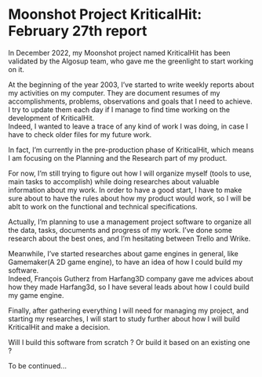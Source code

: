 
# Moonshot Project KriticalHit: February 27th report 
 
In December 2022, my Moonshot project named KriticalHit has been validated by the Algosup team, who gave me the greenlight to start working on it.

At the beginning of the year 2003, I’ve started to write weekly reports about my activities on my computer. 
They are document resumes of my accomplishments, problems, observations and goals that I need to achieve. I try to update them each day if I manage to find time working on the development of KriticalHit.  
Indeed, I wanted to leave a trace of any kind of work I was doing, in case I have to check older files for my future work. 

In fact, I’m currently in the pre-production phase of KriticalHit, which means I am focusing on the Planning and the Research part of my product.

For now, I’m still trying to figure out how I will organize myself (tools to use, main tasks to accomplish) while doing researches about valuable information about my work. In order to have a good start, I have to make sure about to have the rules about how my product would work, so I will be ablt to work on the functional and technical specifications.

Actually, I’m planning to use a management project software to organize all the data, tasks, documents and progress of my work. I’ve done some research about the best ones, and I’m hesitating between Trello and Wrike. 

Meanwhile, I’ve started researches about game engines in general, like Gamemaker(A 2D game engine), to have an idea of how I could build my software.  
Indeed, François Gutherz from Harfang3D company gave me advices about how they made Harfang3d, so I have several leads about how I could build my game engine. 

Finally, after gathering everything I will need for managing my project, and starting my researches, I will start to study further about how I will build KriticalHit and make a decision.  

Will I build this software from scratch ? Or build it based on an existing one ? 

To be continued...
